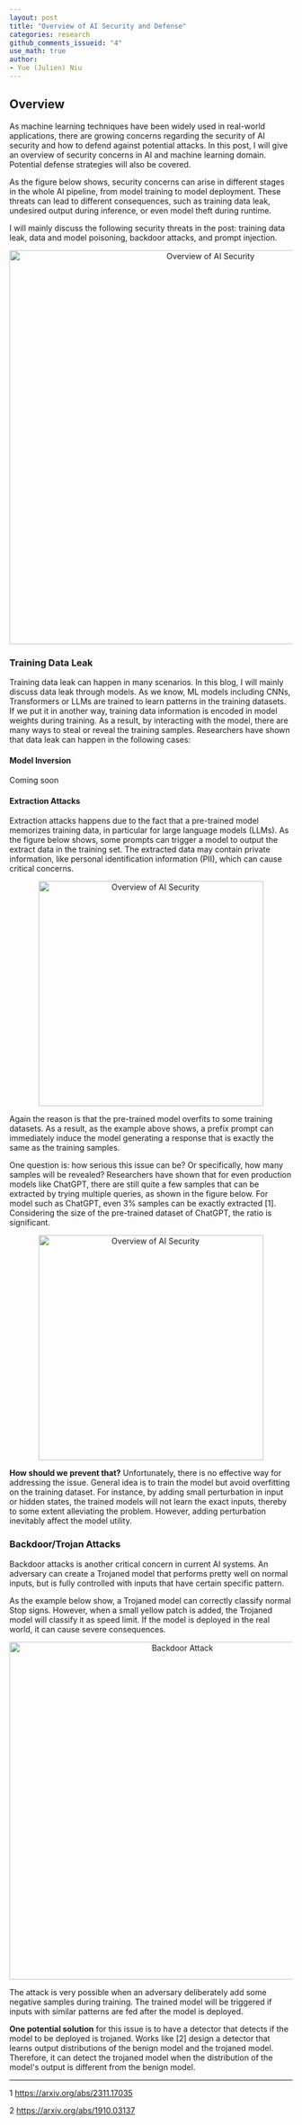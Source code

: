 ```yaml
---
layout: post
title: "Overview of AI Security and Defense"
categories: research
github_comments_issueid: "4"
use_math: true
author:
- Yue (Julien) Niu
---
```


## Overview

As machine learning techniques have been widely used in real-world applications,
there are growing concerns regarding the security of AI security and how to defend 
against potential attacks. In this post, I will give an overview of security concerns 
in AI and machine learning domain. Potential defense strategies will also be covered.

As the figure below shows, security concerns can arise in different stages in the
whole AI pipeline, from model training to model deployment. 
These threats can lead to different consequences, such as training data leak, 
undesired output during inference, or even model theft during runtime. 

I will mainly discuss the following security threats in the post: 
training data leak, data and model poisoning, backdoor attacks, and prompt injection.

<p style="text-align: center;">
<img src="https://yuehniu.github.io/homepage//assets/fig/aisecurity/AISecurityOverview.png" alt="Overview of AI Security" width="700"/>
</p>

### Training Data Leak

Training data leak can happen in many scenarios. In this blog, I will mainly
discuss data leak through models. As we know, ML models including CNNs, Transformers
or LLMs are trained to learn patterns in the training datasets. If we put it in 
another way, training data information is encoded in model weights during training.
As a result, by interacting with the model, there are many ways to steal or reveal
the training samples. Researchers have shown that data leak can happen in the 
following cases:

#### Model Inversion

Coming soon

#### Extraction Attacks

Extraction attacks happens due to the fact that a pre-trained model memorizes 
training data, in particular for large language models (LLMs). 
As the figure below shows, some prompts can trigger a model to output the extract
data in the training set. The extracted data may contain private information, like
personal identification information (PII), which can cause critical concerns.

<p style="text-align: center;">
<img src="https://yuehniu.github.io/homepage//assets/fig/aisecurity/ExtractionAttack.png" alt="Overview of AI Security" width="400"/>
</p>

Again the reason is that the pre-trained model overfits to some training datasets.
As a result, as the example above shows, a prefix prompt can immediately induce
the model generating a response that is exactly the same as the training samples. 

One question is: how serious this issue can be? Or specifically, how many samples 
will be revealed? Researchers have shown that for even production models like ChatGPT,
there are still quite a few samples that can be extracted by trying multiple 
queries, as shown in the figure below. 
For model such as ChatGPT, even 3% samples can be exactly extracted [1]. Considering 
the size of the pre-trained dataset of ChatGPT, the ratio is significant. 

<p style="text-align: center;">
<img src="https://yuehniu.github.io/homepage//assets/fig/aisecurity/ExtractionRate.png" alt="Overview of AI Security" width="400"/>
</p>

**How should we prevent that?** Unfortunately, there is no effective way for addressing
the issue. General idea is to train the model but avoid overfitting on the training dataset.
For instance, by adding small perturbation in input or hidden states, the trained 
models will not learn the exact inputs, thereby to some extent alleviating the problem.
However, adding perturbation inevitably affect the model utility. 

### Backdoor/Trojan Attacks

Backdoor attacks is another critical concern in current AI systems. An adversary can
create a Trojaned model that performs pretty well on normal inputs, but is fully
controlled with inputs that have certain specific pattern. 

As the example below show, a Trojaned model can correctly classify normal Stop signs.
However, when a small yellow patch is added, the Trojaned model will classify it as
speed limit. 
If the model is deployed in the real world, it can cause severe consequences. 

<p style="text-align: center;">
<img src="https://yuehniu.github.io/homepage//assets/fig/aisecurity/BackdoorAttack.png" alt="Backdoor Attack" width="600"/>
</p>

The attack is very possible when an adversary deliberately add some negative samples
during training. The trained model will be triggered if inputs with similar patterns
are fed after the model is deployed. 

**One potential solution** for this issue is to have a detector that detects if the
model to be deployed is trojaned. Works like [2] design a detector that learns 
output distributions of the benign model and the trojaned model.
Therefore, it can detect the trojaned model when the distribution of the model's 
output is different from the benign model.

---

1 https://arxiv.org/abs/2311.17035

2 https://arxiv.org/abs/1910.03137